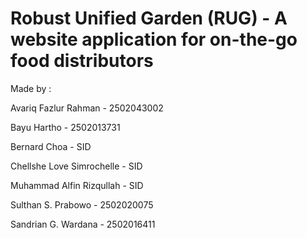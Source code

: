 # Robust Unified Garden (RUG) - A website application for on-the-go food distributors

Made by :

Avariq Fazlur Rahman - 2502043002

Bayu Hartho - 2502013731

Bernard Choa - SID

Chellshe Love Simrochelle - SID

Muhammad Alfin Rizqullah - SID

Sulthan S. Prabowo - 2502020075

Sandrian G. Wardana - 2502016411
